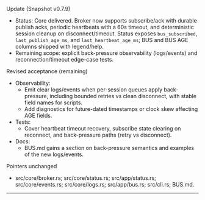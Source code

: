 
Update (Snapshot v0.7.9)
- Status: Core delivered. Broker now supports subscribe/ack with durable publish acks, periodic heartbeats with a 60s timeout, and deterministic session cleanup on disconnect/timeout. Status exposes `bus_subscribed`, `last_publish_age_ms`, and `last_heartbeat_age_ms`; BUS and BUS AGE columns shipped with legend/help.
- Remaining scope: explicit back-pressure observability (logs/events) and reconnection/timeout edge-case tests.

Revised acceptance (remaining)
- Observability:
  - Emit clear logs/events when per-session queues apply back-pressure, including bounded retries vs clean disconnect, with stable field names for scripts.
  - Add diagnostics for future-dated timestamps or clock skew affecting AGE fields.
- Tests:
  - Cover heartbeat timeout recovery, subscribe state clearing on reconnect, and back-pressure paths (retry vs disconnect).
- Docs:
  - BUS.md gains a section on back-pressure semantics and examples of the new logs/events.

Pointers unchanged
- src/core/broker.rs; src/core/status.rs; src/app/status.rs; src/core/events.rs; src/core/logs.rs; src/app/bus.rs; src/cli.rs; BUS.md.


---

